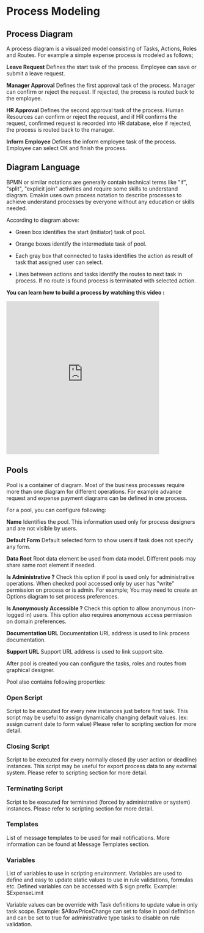 # Process Modeling 

## Process Diagram 

A process diagram is a visualized model consisting of Tasks, Actions, Roles and Routes. For example a simple expense process is modeled as follows;

__Leave Request__
Defines the start task of the process. Employee can save or submit a leave request.

__Manager Approval__
Defines the first approval task of the process. Manager can confirm or reject the request. If rejected, the process is routed back to the employee. 

__HR Approval__
Defines the second approval task of the process. Human Resources can confirm or reject the request, and if HR confirms the request, confirmed request is recorded into HR database, else if rejected, the process is routed back to the manager.

__Inform Employee__
Defines the inform employee task of the process. Employee can select OK and finish the process.

## Diagram Language

BPMN or similar notations are generally contain technical terms like "if", "split", "explicit join" activities and require some skills to understand diagram. Emakin uses own process notation to describe processes to achieve understand processes by everyone without any education or skills needed.

According to diagram above:

* Green box identifies the start (initiator) task of pool.

* Orange boxes identify the intermediate task of pool.

* Each gray box that connected to tasks identifies the action as result of task that assigned user can select.

* Lines between actions and tasks identify the routes to next task in process. If no route is found process is terminated with selected action.


__You can learn how to build a process by watching this video :__

<iframe width="400" height="400" src="https://www.youtube.com/embed/9HhSKT2Ip84" frameborder="0" allow="autoplay; encrypted-media" allowfullscreen></iframe>


## Pools

Pool is a container of diagram. Most of the business processes require more than one diagram for different operations. For example advance request and expense payment diagrams can be defined in one process. 

For a pool, you can configure following:

__Name__
Identifies the pool. This information used only for process designers and are not visible by users.

__Default Form__
Default selected form to show users if task does not specify any form.

__Data Root__
Root data element be used from data model. Different pools may share same root element if needed.

__Is Administrative ?__
Check this option if pool is used only for administrative operations. When checked pool accessed only by user has "write" permission on process or is admin. For example; You may need to create an Options diagram to set process preferences.

__Is Anonymously Accessible ?__
Check this option to allow anonymous (non-logged in) users. This option also requires anonymous access permission on domain preferences.

__Documentation URL__
Documentation URL address is used to link process documentation.

__Support URL__
Support URL address is used to link support site.

After pool is created you can configure the tasks, roles and routes from graphical designer.

Pool also contains following properties:

### Open Script

Script to be executed for every new instances just before first task. This script may be useful to assign dynamically changing default values. (ex: assign current date to form value) Please refer to scripting section for more detail.

### Closing Script

Script to be executed for every normally closed (by user action or deadline) instances. This script may be useful for export process data to any external system. Please refer to scripting section for more detail.

### Terminating Script

Script to be executed for terminated (forced by administrative or system) instances. Please refer to scripting section for more detail.

### Templates

List of message templates to be used for mail notifications. More information can be found at Message Templates section.

### Variables

List of variables to use in scripting environment. Variables are used to define and easy to update static values to use in rule validations, formulas etc. Defined variables can be accessed with $ sign prefix. Example: $ExpenseLimit

Variable values can be override with Task definitions to update value in only task scope. Example: $AllowPriceChange can set to false in pool definition and can be set to true for administrative type tasks to disable on rule validation.

